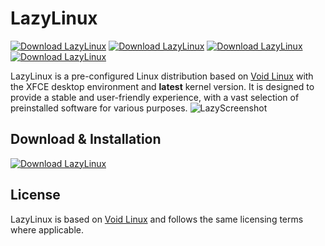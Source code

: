 # LazyLinux

[![Download LazyLinux](https://img.shields.io/sourceforge/dt/lazylinux.svg)](https://sourceforge.net/projects/lazylinux/files/latest/download)
[![Download LazyLinux](https://img.shields.io/sourceforge/dm/lazylinux.svg)](https://sourceforge.net/projects/lazylinux/files/latest/download)
[![Download LazyLinux](https://img.shields.io/sourceforge/dw/lazylinux.svg)](https://sourceforge.net/projects/lazylinux/files/latest/download)
[![Download LazyLinux](https://img.shields.io/sourceforge/dd/lazylinux.svg)](https://sourceforge.net/projects/lazylinux/files/latest/download)

LazyLinux is a pre-configured Linux distribution based on [Void Linux](https://voidlinux.org/) with the XFCE desktop environment and **latest** kernel version. It is designed to provide a stable and user-friendly experience, with a vast selection of preinstalled software for various purposes.
![LazyScreenshot](https://a.fsdn.com/con/app/proj/lazylinux/screenshots/2025-02-21_20-01-066c7d68.png/max/max/1)

## Download & Installation
[![Download LazyLinux](https://a.fsdn.com/con/app/sf-download-button)](https://sourceforge.net/projects/lazylinux/files/latest/download)

## License
LazyLinux is based on [Void Linux](https://voidlinux.org/) and follows the same licensing terms where applicable.
